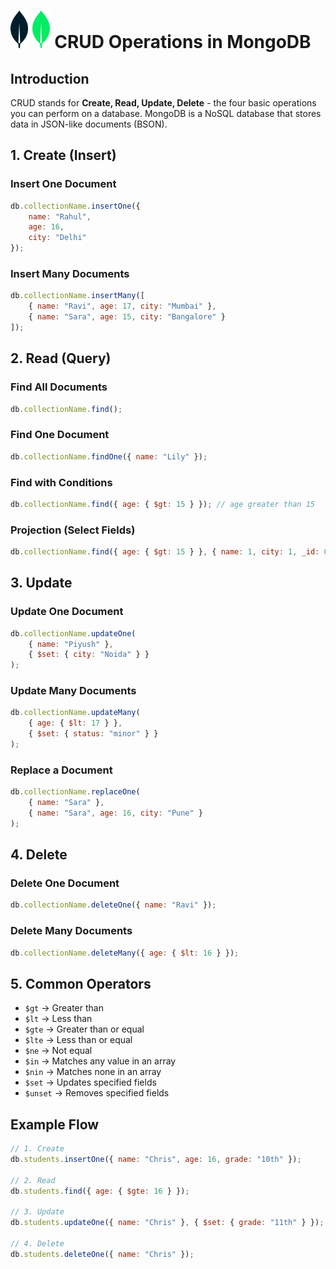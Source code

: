 # ![ ](../assets/MongoDB_light.svg#only-light) ![ ](../assets/MongoDB_dark.svg#only-dark) CRUD Operations in MongoDB

## Introduction

CRUD stands for **Create, Read, Update, Delete** - the four basic operations you can perform on a database. MongoDB is a NoSQL database that stores data in JSON-like documents (BSON).

## 1. Create (Insert)

### Insert One Document

```javascript
db.collectionName.insertOne({
    name: "Rahul",
    age: 16,
    city: "Delhi"
});
```

### Insert Many Documents

```javascript
db.collectionName.insertMany([
    { name: "Ravi", age: 17, city: "Mumbai" },
    { name: "Sara", age: 15, city: "Bangalore" }
]);
```

## 2. Read (Query)

### Find All Documents

```javascript
db.collectionName.find();
```

### Find One Document

```javascript
db.collectionName.findOne({ name: "Lily" });
```

### Find with Conditions

```javascript
db.collectionName.find({ age: { $gt: 15 } }); // age greater than 15
```

### Projection (Select Fields)

```javascript
db.collectionName.find({ age: { $gt: 15 } }, { name: 1, city: 1, _id: 0 });
```

## 3. Update

### Update One Document

```javascript
db.collectionName.updateOne(
    { name: "Piyush" },
    { $set: { city: "Noida" } }
);
```

### Update Many Documents

```javascript
db.collectionName.updateMany(
    { age: { $lt: 17 } },
    { $set: { status: "minor" } }
);
```

### Replace a Document

```javascript
db.collectionName.replaceOne(
    { name: "Sara" },
    { name: "Sara", age: 16, city: "Pune" }
);
```

## 4. Delete

### Delete One Document

```javascript
db.collectionName.deleteOne({ name: "Ravi" });
```

### Delete Many Documents

```javascript
db.collectionName.deleteMany({ age: { $lt: 16 } });
```

## 5. Common Operators

* `$gt` → Greater than
* `$lt` → Less than
* `$gte` → Greater than or equal
* `$lte` → Less than or equal
* `$ne` → Not equal
* `$in` → Matches any value in an array
* `$nin` → Matches none in an array
* `$set` → Updates specified fields
* `$unset` → Removes specified fields

## Example Flow

```javascript
// 1. Create
db.students.insertOne({ name: "Chris", age: 16, grade: "10th" });

// 2. Read
db.students.find({ age: { $gte: 16 } });

// 3. Update
db.students.updateOne({ name: "Chris" }, { $set: { grade: "11th" } });

// 4. Delete
db.students.deleteOne({ name: "Chris" });
```
